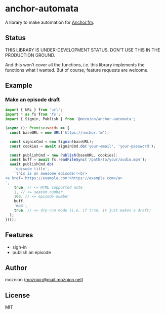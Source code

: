 # anchor-automata

A library to make automation for [Anchor.fm](https://anchor.fm).

## Status

THIS LIBRARY IS UNDER-DEVELOPMENT STATUS. DON'T USE THIS IN THE PRODUCTION GROUND.

And this won't cover all the functions, i.e. this library implements the functions what I wanted.
But of course, feature requests are welcome.

## Example

### Make an episode draft

```typescript
import { URL } from 'url';
import * as fs from 'fs';
import { Signin, Publish } from '@moznion/anchor-automata';

(async (): Promise<void> => {
  const baseURL = new URL('https://anchor.fm');

  const signinCmd = new Signin(baseURL);
  const cookies = await signinCmd.do('your-email', 'your-password');

  const publishCmd = new Publish(baseURL, cookies);
  const buff = await fs.readFileSync('/path/to/your/audio.mp4');
  await publishCmd.do(
    'episode title',
    `this is an awesome episode!!<br>
<a href='https://example.com'>https://example.com</a>
`,
    true, // <= HTML supported note
    1, // <= season number
    100, // <= episode number
    buff,
    'mp4',
    true, // <= dry-run mode (i.e. if true, it just makes a draft)
  );
})();
```

## Features

- sign-in
- publish an episode

## Author

moznion (<moznion@mail.moznion.net>)

## License

MIT


